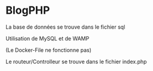 # BlogPHP

La base de données se trouve dans le fichier sql

Utilisation de MySQL et de WAMP

(Le Docker-File ne fonctionne pas)

Le routeur/Controlleur se trouve dans le fichier index.php
